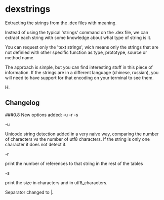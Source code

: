# dexstrings
Extracting the strings from the .dex files with meaning.

Instead of using the typical 'strings' command on the .dex file, we can extract each string with some knowledge about what type of string is it.

You can request only the 'text strings', wich means only the strings that are not definied with other specific function as type, prototype, source or method name.

The approach is simple, but you can find interesting stuff in this piece of information. 
If the strings are in a different language (chinese, russian), you will need to have support for that encoding on your terminal to see them.

H.

## Changelog
###0.8
New options added: -u -r -s

  -u

  Unicode string detection added in a very naive way, comparing the number of characters vs the number of utf8 characters.
  If the string is only one character it does not detect it.

  -r

  print the number of references to that string in the rest of the tables

  -s

  print the size in characters and in utf8_characters.

Separator changed to |. 
